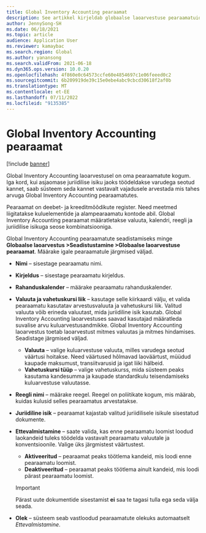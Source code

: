 ```yaml
---
title: Global Inventory Accounting pearaamat
description: See artikkel kirjeldab globaalse laoarvestuse pearaamatuid, mille määratlevad valuuta, kalendri, lepingu ja juriidilise isikuga seotud kombinatsioonid.
author: JennySong-SH
ms.date: 06/18/2021
ms.topic: article
audience: Application User
ms.reviewer: kamaybac
ms.search.region: Global
ms.author: yanansong
ms.search.validFrom: 2021-06-18
ms.dyn365.ops.version: 10.0.20
ms.openlocfilehash: 4f860e0c64573ccfe60e4854697c1e06feeed0c2
ms.sourcegitcommit: 6b209919de39c15e0ebe4abc9cbcd30618f2af0b
ms.translationtype: MT
ms.contentlocale: et-EE
ms.lasthandoff: 07/11/2022
ms.locfileid: "9135385"
---
```

# <a name="global-inventory-accounting-ledger"></a>Global Inventory Accounting pearaamat

[!include [banner](../includes/banner.md)]

Global Inventory Accounting laoarvestusel on oma pearaamatute kogum. Iga kord, kui asjaomase juriidilise isiku jaoks töödeldakse varudega seotud kannet, saab süsteem seda kannet vastavalt vajadusele arvestada mis tahes arvuga Global Inventory Accounting pearaamatutes.

Pearaamat on deebet- ja kreeditmõõdikute register. Need meetmed liigitatakse kuluelementide ja alampearaamatu kontode abil. Global Inventory Accounting pearaamat määratletakse valuuta, kalendri, reegli ja juriidilise isikuga seose kombinatsiooniga.

Global Inventory Accounting pearaamatute seadistamiseks minge **Globaalse laoarvestus \>Seadistustamine \>Globaalse laoarvestuse pearaamat**. Määrake igale pearaamatule järgmised väljad.

- **Nimi** – sisestage pearaamatu nimi.
- **Kirjeldus** – sisestage pearaamatu kirjeldus.
- **Rahanduskalender** – määrake pearaamatu rahanduskalender.
- **Valuuta ja vahetuskursi liik** – kasutage selle kiirkaardi välju, et valida pearaamatu kasutatav arvestusvaluuta ja vahetuskursi liik. Valitud valuuta võib erineda valuutast, mida juriidiline isik kasutab. Global Inventory Accounting laoarvestuses saavad kasutajad määratleda suvalise arvu kuluarvestusandmikke. Global Inventory Accounting laoarvestus toetab laoarvestust mitmes valuutas ja mitmes hindamises. Seadistage järgmised väljad.

    - **Valuuta** – valige kuluarvestuse valuuta, milles varudega seotud väärtusi hoitakse. Need väärtused hõlmavad laoväärtust, müüdud kaupade maksumust, transiitvarusid ja igat liiki hälbeid.
    - **Vahetuskursi tüüp** – valige vahetuskurss, mida süsteem peaks kasutama kandesumma ja kaupade standardkulu teisendamiseks kuluarvestuse valuutasse.

- **Reegli nimi** – määrake reegel. Reegel on poliitikate kogum, mis määrab, kuidas kulusid selles pearaamatus arvestatakse.
- **Juriidiline isik** – pearaamat kajastab valitud juriidilisele isikule sisestatud dokumente.
- **Ettevalmistamine** – saate valida, kas enne pearaamatu loomist loodud laokandeid tuleks töödelda vastavalt pearaamatu valuutale ja konventsioonile. Valige üks järgmistest väärtustest.

    - **Aktiveeritud** – pearaamat peaks töötlema kandeid, mis loodi enne pearaamatu loomist.
    - **Deaktiveeritud** – pearaamat peaks töötlema ainult kandeid, mis loodi pärast pearaamatu loomist.

    > [!IMPORTANT]
    > Pärast uute dokumentide sisestamist **ei** saa te tagasi tulla ega seda välja seada.

- **Olek** – süsteem seab vastloodud pearaamatute olekuks automaatselt *Ettevalmistamine*.

